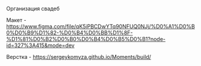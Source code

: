 Организация свадеб

Макет - https://www.figma.com/file/qK5iPBCDwYTq90NFUQ0NJj/%D0%A1%D0%B0%D0%B9%D1%82-%D0%B4%D0%BB%D1%8F-%D1%81%D0%B2%D0%B0%D0%B4%D0%B5%D0%B1?node-id=327%3A415&mode=dev

Верстка - https://sergeykomyza.github.io/Moments/build/
